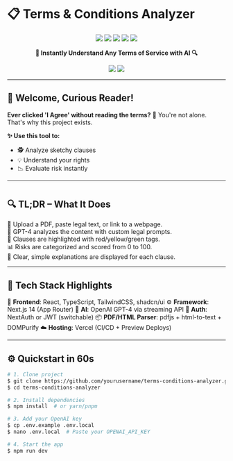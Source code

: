 # 📋 Terms & Conditions Analyzer

<p align="center">
  <img src="https://img.shields.io/badge/AI%20Powered-Legal%20Analysis-blue?style=for-the-badge"/>
  <img src="https://img.shields.io/badge/Next.js-000000?style=for-the-badge&logo=nextdotjs&logoColor=white"/>
  <img src="https://img.shields.io/badge/TypeScript-007ACC?style=for-the-badge&logo=typescript&logoColor=white"/>
  <img src="https://img.shields.io/badge/OpenAI-412991?style=for-the-badge&logo=openai&logoColor=white"/>
  <img src="https://img.shields.io/github/license/yourusername/terms-conditions-analyzer?style=for-the-badge"/>
</p>

<p align="center">
  <b>🚀 Instantly Understand Any Terms of Service with AI 🔍</b>
</p>

<p align="center">
  <a href="https://t-and-c.onrender.com"><img src="https://img.shields.io/badge/Live%20Demo-Click%20Here-green?style=for-the-badge"/></a>
  <a href="https://youtube.com/your-video"><img src="https://img.shields.io/badge/Watch%20Demo%20Video-FF0000?logo=youtube&logoColor=white&style=for-the-badge"/></a>
</p>

---

## 👋 Welcome, Curious Reader!

**Ever clicked 'I Agree' without reading the terms?** 😬 You're not alone. That's why this project exists.

**✨ Use this tool to:**

* 🕵️ Analyze sketchy clauses
* 💡 Understand your rights
* 📉 Evaluate risk instantly

---

#

## 🔍 TL;DR – What It Does

📎 Upload a PDF, paste legal text, or link to a webpage. <br/>
🧠 GPT-4 analyzes the content with custom legal prompts. <br/>
🚦 Clauses are highlighted with red/yellow/green tags. <br/>
📊 Risks are categorized and scored from 0 to 100. <br/>
💬 Clear, simple explanations are displayed for each clause.

---

## 🔧 Tech Stack Highlights

🎨 **Frontend**: React, TypeScript, TailwindCSS, shadcn/ui
⚙️ **Framework**: Next.js 14 (App Router)
🧠 **AI**: OpenAI GPT-4 via streaming API
🔐 **Auth**: NextAuth or JWT (switchable)
📦 **PDF/HTML Parser**: pdfjs + html-to-text + DOMPurify
☁️ **Hosting**: Vercel (CI/CD + Preview Deploys)

---


## ⚙️ Quickstart in 60s

```bash
# 1. Clone project
$ git clone https://github.com/yourusername/terms-conditions-analyzer.git
$ cd terms-conditions-analyzer

# 2. Install dependencies
$ npm install  # or yarn/pnpm

# 3. Add your OpenAI key
$ cp .env.example .env.local
$ nano .env.local  # Paste your OPENAI_API_KEY

# 4. Start the app
$ npm run dev  
```

